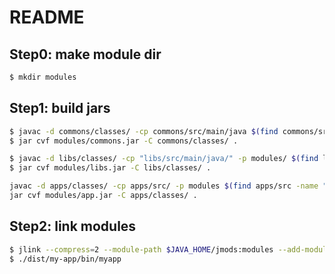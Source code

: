 README
===========

Step0: make module dir
----------------

```bash
$ mkdir modules
```

Step1: build jars
----------------

```bash
$ javac -d commons/classes/ -cp commons/src/main/java $(find commons/src/main/java -name "*.java")
$ jar cvf modules/commons.jar -C commons/classes/ .

$ javac -d libs/classes/ -cp "libs/src/main/java/" -p modules/ $(find libs/src/main/java -name "*.java") 
$ jar cvf modules/libs.jar -C libs/classes/ .

javac -d apps/classes/ -cp apps/src/ -p modules $(find apps/src -name "*.java")
jar cvf modules/app.jar -C apps/classes/ .
```

Step2: link modules
------------

```bash
$ jlink --compress=2 --module-path $JAVA_HOME/jmods:modules --add-modules apps --output dist/my-app --launcher myapp=apps/cn.orz.pascal.app.MyApp 
$ ./dist/my-app/bin/myapp
```